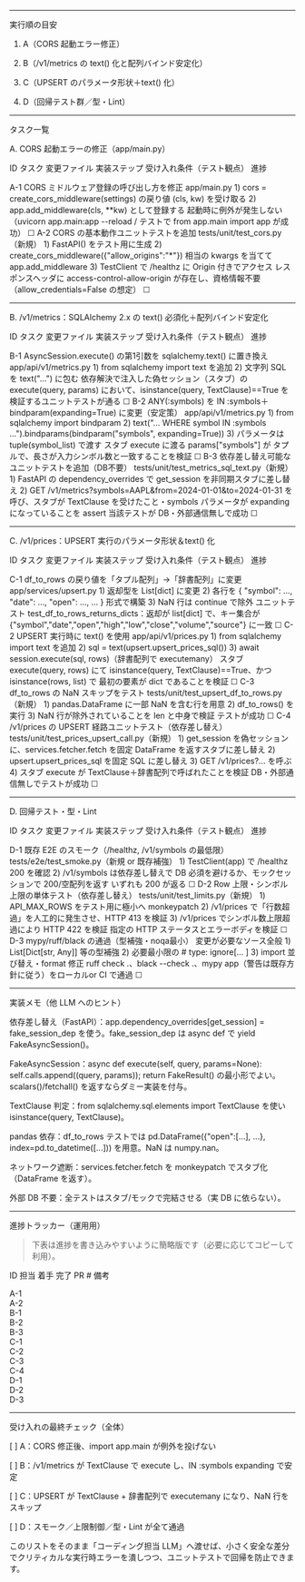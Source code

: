 

---

実行順の目安

1. A（CORS 起動エラー修正）


2. B（/v1/metrics の text() 化と配列バインド安定化）


3. C（UPSERT のパラメータ形状＋text() 化）


4. D（回帰テスト群／型・Lint）




---

タスク一覧

A. CORS 起動エラーの修正（app/main.py）

ID	タスク	変更ファイル	実装ステップ	受け入れ条件（テスト観点）	進捗

A-1	CORS ミドルウェア登録の呼び出し方を修正	app/main.py	1) cors = create_cors_middleware(settings) の戻り値 (cls, kw) を受け取る  2) app.add_middleware(cls, **kw) として登録する	起動時に例外が発生しない（uvicorn app.main:app --reload / テストで from app.main import app が成功）	☐
A-2	CORS の基本動作ユニットテストを追加	tests/unit/test_cors.py（新規）	1) FastAPI() をテスト用に生成  2) create_cors_middleware({"allow_origins":"*"}) 相当の kwargs を当てて app.add_middleware  3) TestClient で /healthz に Origin 付きでアクセス	レスポンスヘッダに access-control-allow-origin が存在し、資格情報不要（allow_credentials=False の想定）	☐



---

B. /v1/metrics：SQLAlchemy 2.x の text() 必須化＋配列バインド安定化

ID	タスク	変更ファイル	実装ステップ	受け入れ条件（テスト観点）	進捗

B-1	AsyncSession.execute() の第1引数を sqlalchemy.text() に置き換え	app/api/v1/metrics.py	1) from sqlalchemy import text を追加  2) 文字列 SQL を text("...") に包む	依存解決で注入した偽セッション（スタブ）の execute(query, params) において、isinstance(query, TextClause)==True を検証するユニットテストが通る	☐
B-2	ANY(:symbols) を IN :symbols＋bindparam(expanding=True) に変更（安定策）	app/api/v1/metrics.py	1) from sqlalchemy import bindparam  2) text("... WHERE symbol IN :symbols ...").bindparams(bindparam("symbols", expanding=True))  3) パラメータは tuple(symbol_list) で渡す	スタブ execute に渡る params["symbols"] が タプルで、長さが入力シンボル数と一致することを検証	☐
B-3	依存差し替え可能なユニットテストを追加（DB不要）	tests/unit/test_metrics_sql_text.py（新規）	1) FastAPI の dependency_overrides で get_session を非同期スタブに差し替え 2) GET /v1/metrics?symbols=AAPL&from=2024-01-01&to=2024-01-31 を呼び、スタブが TextClause を受けたこと・symbols パラメータが expanding になっていることを assert	当該テストが DB・外部通信無しで成功	☐



---

C. /v1/prices：UPSERT 実行のパラメータ形状＆text() 化

ID	タスク	変更ファイル	実装ステップ	受け入れ条件（テスト観点）	進捗

C-1	df_to_rows の戻り値を「タプル配列」→「辞書配列」に変更	app/services/upsert.py	1) 返却型を List[dict] に変更 2) 各行を { "symbol": ..., "date": ..., "open": ..., ... } 形式で構築 3) NaN 行は continue で除外	ユニットテスト test_df_to_rows_returns_dicts：返却が list[dict] で、キー集合が {"symbol","date","open","high","low","close","volume","source"} に一致	☐
C-2	UPSERT 実行時に text() を使用	app/api/v1/prices.py	1) from sqlalchemy import text を追加 2) sql = text(upsert.upsert_prices_sql()) 3) await session.execute(sql, rows)（辞書配列で executemany）	スタブ execute(query, rows) にて isinstance(query, TextClause)==True、かつ isinstance(rows, list) で 最初の要素が dict であることを検証	☐
C-3	df_to_rows の NaN スキップをテスト	tests/unit/test_upsert_df_to_rows.py（新規）	1) pandas.DataFrame に一部 NaN を含む行を用意 2) df_to_rows() を実行 3) NaN 行が除外されていることを len と中身で検証	テストが成功	☐
C-4	/v1/prices の UPSERT 経路ユニットテスト（依存差し替え）	tests/unit/test_prices_upsert_call.py（新規）	1) get_session を偽セッションに、services.fetcher.fetch を固定 DataFrame を返すスタブに差し替え 2) upsert.upsert_prices_sql を固定 SQL に差し替え 3) GET /v1/prices?... を呼ぶ 4) スタブ execute が TextClause＋辞書配列で呼ばれたことを検証	DB・外部通信無しでテストが成功	☐



---

D. 回帰テスト・型・Lint

ID	タスク	変更ファイル	実装ステップ	受け入れ条件（テスト観点）	進捗

D-1	既存 E2E のスモーク（/healthz, /v1/symbols の最低限）	tests/e2e/test_smoke.py（新規 or 既存補強）	1) TestClient(app) で /healthz 200 を確認 2) /v1/symbols は依存差し替えで DB 必須を避けるか、モックセッションで 200/空配列を返す	いずれも 200 が返る	☐
D-2	Row 上限・シンボル上限の単体テスト（依存差し替え）	tests/unit/test_limits.py（新規）	1) API_MAX_ROWS をテスト用に極小へ monkeypatch 2) /v1/prices で「行数超過」を人工的に発生させ、HTTP 413 を検証 3) /v1/prices でシンボル数上限超過により HTTP 422 を検証	指定の HTTP ステータスとエラーボディを検証	☐
D-3	mypy/ruff/black の通過（型補強・noqa最小）	変更が必要なソース全般	1) List[Dict[str, Any]] 等の型補強 2) 必要最小限の # type: ignore[... ] 3) import 並び替え・format 修正	ruff check .、black --check .、mypy app（警告は既存方針に従う）をローカルor CI で通過	☐



---

実装メモ（他 LLM へのヒント）

依存差し替え（FastAPI）：app.dependency_overrides[get_session] = fake_session_dep を使う。fake_session_dep は async def で yield FakeAsyncSession()。

FakeAsyncSession：async def execute(self, query, params=None): self.calls.append((query, params)); return FakeResult() の最小形でよい。scalars()/fetchall() を返すならダミー実装を付与。

TextClause 判定：from sqlalchemy.sql.elements import TextClause を使い isinstance(query, TextClause)。

pandas 依存：df_to_rows テストでは pd.DataFrame({"open":[...], ...}, index=pd.to_datetime([...])) を用意。NaN は numpy.nan。

ネットワーク遮断：services.fetcher.fetch を monkeypatch でスタブ化（DataFrame を返す）。

外部 DB 不要：全テストはスタブ/モックで完結させる（実 DB に依らない）。



---

進捗トラッカー（運用用）

> 下表は進捗を書き込みやすいように簡略版です（必要に応じてコピーして利用）。



ID	担当	着手	完了	PR #	備考

A-1					
A-2					
B-1					
B-2					
B-3					
C-1					
C-2					
C-3					
C-4					
D-1					
D-2					
D-3					



---

受け入れの最終チェック（全体）

[ ] A：CORS 修正後、import app.main が例外を投げない

[ ] B：/v1/metrics が TextClause で execute し、IN :symbols expanding で安定

[ ] C：UPSERT が TextClause + 辞書配列で executemany になり、NaN 行をスキップ

[ ] D：スモーク／上限制御／型・Lint が全て通過


このリストをそのまま「コーディング担当 LLM」へ渡せば、小さく安全な差分でクリティカルな実行時エラーを潰しつつ、ユニットテストで回帰を防止できます。

